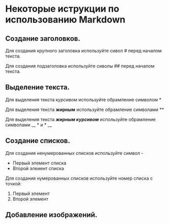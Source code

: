 # Некоторые иструкции по использованию Markdown

## Создание заголовков.

Для создания крупного заголовка используйте сивол # перед началом текста.

Для создания подзаголовка используйте сиволы ## перед началом текста.

## Выделение текста.

Для выделения текста *курсивом* используйте обрамление символом *

Для выделения текста **жирным** используйте обрамление символами **

Для выделения текста __*жирным курсивом*__ используйте обрамление символами __ * и * __

## Создание списков.

Для создания ненумерованных списков используйте символ -

- Первый элемент списка
- Второй элеиент списка

Для создания нумерованных списков используйте номер списка с точкой:

1. Первый элемент
2. Второй элемент

## Добавление изображений.